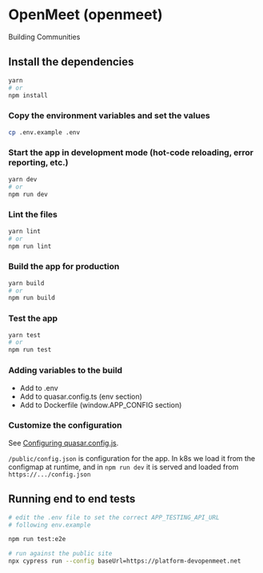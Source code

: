 # OpenMeet (openmeet)

Building Communities

## Install the dependencies
```bash
yarn
# or
npm install
```

### Copy the environment variables and set the values
```bash
cp .env.example .env
```

### Start the app in development mode (hot-code reloading, error reporting, etc.)
```bash
yarn dev
# or
npm run dev
```


### Lint the files
```bash
yarn lint
# or
npm run lint
```



### Build the app for production
```bash
yarn build
# or
npm run build
```

### Test the app
```bash
yarn test
# or
npm run test
```

### Adding variables to the build
  - Add to .env
  - Add to quasar.config.ts (env section)
  - Add to Dockerfile (window.APP_CONFIG section)


### Customize the configuration
See [Configuring quasar.config.js](https://v2.quasar.dev/quasar-cli-vite/quasar-config-js).

`/public/config.json` is configuration for the app.  In k8s we load it from the configmap at runtime, and in `npm run dev` it is served and loaded from `https://.../config.json`


## Running end to end tests

```bash
# edit the .env file to set the correct APP_TESTING_API_URL
# following env.example

npm run test:e2e

# run against the public site
npx cypress run --config baseUrl=https://platform-devopenmeet.net
```
